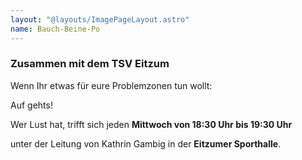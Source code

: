```yaml
---
layout: "@layouts/ImagePageLayout.astro"
name: Bauch-Beine-Po
---
```


### Zusammen mit dem TSV Eitzum

Wenn Ihr etwas für eure Problemzonen tun wollt:

Auf gehts!

Wer Lust hat, trifft sich jeden **Mittwoch von 18:30 Uhr bis 19:30 Uhr**

unter der Leitung von Kathrin Gambig in der **Eitzumer Sporthalle**.
